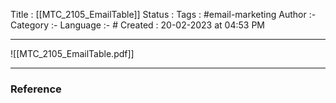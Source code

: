 Title :  [[MTC_2105_EmailTable]]
Status : 
Tags : #email-marketing 
Author :-
Category :-
Language :- #
Created  : 20-02-2023 at 04:53  PM
___

![[MTC_2105_EmailTable.pdf]]




















---

### Reference 





